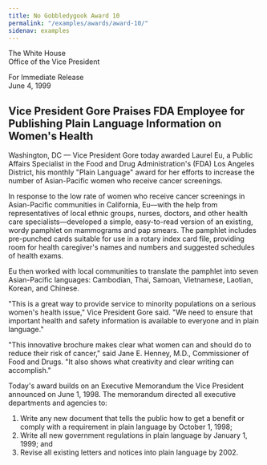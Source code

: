 ```yaml
---
title: No Gobbledygook Award 10
permalink: "/examples/awards/award-10/"
sidenav: examples
---
```


The White House  
Office of the Vice President

For Immediate Release  
June 4, 1999

## Vice President Gore Praises FDA Employee for Publishing Plain Language Information on Women's Health

Washington, DC — Vice President Gore today awarded Laurel Eu, a Public Affairs Specialist in the Food and Drug Administration's (FDA) Los Angeles District, his monthly "Plain Language" award for her efforts to increase the number of Asian-Pacific women who receive cancer screenings.

In response to the low rate of women who receive cancer screenings in Asian-Pacific communities in California, Eu—with the help from representatives of local ethnic groups, nurses, doctors, and other health care specialists—developed a simple, easy-to-read version of an existing, wordy pamphlet on mammograms and pap smears. The pamphlet includes pre-punched cards suitable for use in a rotary index card file, providing room for health caregiver's names and numbers and suggested schedules of health exams.

Eu then worked with local communities to translate the pamphlet into seven Asian-Pacific languages: Cambodian, Thai, Samoan, Vietnamese, Laotian, Korean, and Chinese.

"This is a great way to provide service to minority populations on a serious women's health issue," Vice President Gore said. "We need to ensure that important health and safety information is available to everyone and in plain language."

"This innovative brochure makes clear what women can and should do to reduce their risk of cancer," said Jane E. Henney, M.D., Commissioner of Food and Drugs. "It also shows what creativity and clear writing can accomplish."

Today's award builds on an Executive Memorandum the Vice President announced on June 1, 1998. The memorandum directed all executive departments and agencies to:

1. Write any new document that tells the public how to get a benefit or comply with a requirement in plain language by October 1, 1998;
2. Write all new government regulations in plain language by January 1, 1999; and
3. Revise all existing letters and notices into plain language by 2002.

